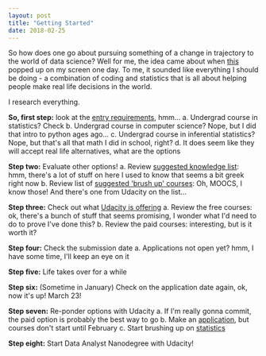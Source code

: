 ```yaml
---
layout: post
title: "Getting Started"
date: 2018-02-25
---
```


So how does one go about pursuing something of a change in trajectory to the world of data science? Well for me, the idea came about when [this](https://masterdatascience.science.ubc.ca/?utm_source=mds-landing-page&utm_medium=badge&utm_campaign=mds2018-shared&utm_content=Vancouver) popped up on my screen one day. To me, it sounded like everything I should be doing - a combination of coding and statistics that is all about helping people make real life decisions in the world.

I research everything.

  **So, first step:** look at the [entry requirements](https://masterdatascience.science.ubc.ca/admissions), hmm...
      a. Undergrad course in statistics? Check
      b. Undergrad course in computer science? Nope, but I did that intro to python ages ago...
      c. Undergrad course in inferential statistics? Nope, but that's all that math I did in school, right?
      d. It does seem like they will accept real life alternatives, what are the options

  **Step two:** Evaluate other options!
      a. Review [suggested knowledge list](http://nbviewer.jupyter.org/github/UBC-MDS/UBC-MDS.github.io/blob/master/selftest/mds_self_test.pdf): hmm, there's a lot of stuff on here I used to know that seems a bit greek right now
      b. Review list of [suggested 'brush up' courses](https://ubc-mds.github.io/resources_pages/prep_moocs/): Oh, MOOCS, I know those! And there's one from Udacity on the list...

  **Step three:** Check out what [Udacity is offering](https://www.udacity.com/courses/data-science)
      a. Review the free courses: ok, there's a bunch of stuff that seems promising, I wonder what I'd need to do to prove I've done this?
      b. Review the paid courses: interesting, but is it worth it?

  **Step four:** Check the submission date
      a. Applications not open yet? hmm, I have some time, I'll keep an eye on it

  **Step five:** Life takes over for a while

  **Step six:** (Sometime in January) Check on the application date again, ok, now it's up! March 23!

  **Step seven:** Re-ponder options with Udacity
      a. If I'm really gonna commit, the paid option is probably the best way to go
      b. Make an [application](https://www.udacity.com/course/data-analyst-nanodegree--nd002), but courses don't start until February
      c. Start brushing up on [statistics](https://www.udacity.com/course/intro-to-statistics--st101)

  **Step eight:** Start Data Analyst Nanodegree with Udacity!
